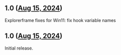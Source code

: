 ## 1.0 ([Aug 15, 2024](https://github.com/ramensoftware/windhawk-mods/blob/6d69a29a3e7b858a4e63f758638429d270fa93a7/mods/explorerframe-fixes-for-win11-22h2plus.wh.cpp))

Explorerframe fixes for Win11: fix hook variable names

## 1.0 ([Aug 15, 2024](https://github.com/ramensoftware/windhawk-mods/blob/7d5158c5d84eee6c2c0fd9e086c6b135a79fb503/mods/explorerframe-fixes-for-win11-22h2plus.wh.cpp))

Initial release.

